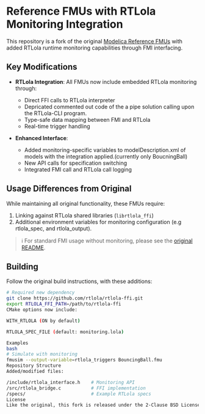 # Reference FMUs with RTLola Monitoring Integration

This repository is a fork of the original [Modelica Reference FMUs](https://github.com/modelica/Reference-FMUs) with added RTLola runtime monitoring capabilities through FMI interfacing.

## Key Modifications

- **RTLola Integration**: All FMUs now include embedded RTLola monitoring through:
  - Direct FFI calls to RTLola interpreter
  - Depricated commented out code of the a pipe solution calling upon the RTLola-CLI program.
  - Type-safe data mapping between FMI and RTLola
  - Real-time trigger handling

- **Enhanced Interface**:
  - Added monitoring-specific variables to modelDescription.xml of models with the integration applied.(currently only BoucningBall)
  - New API calls for specification switching
  - Integrated FMI call and RTLola call logging 

## Usage Differences from Original

While maintaining all original functionality, these FMUs require:

1. Linking against RTLola shared libraries (`librtlola_ffi`)
2. Additional environment variables for monitoring configuration (e.g rtlola_spec, and rtlola_output).


> ℹ️ For standard FMI usage without monitoring, please see the [original README](README_ORIGINAL.md).

## Building

Follow the original build instructions, with these additions:

```bash
# Required new dependency
git clone https://github.com/rtlola/rtlola-ffi.git
export RTLOLA_FFI_PATH=/path/to/rtlola-ffi
CMake options now include:

WITH_RTLOLA (ON by default)

RTLOLA_SPEC_FILE (default: monitoring.lola)

Examples
bash
# Simulate with monitoring
fmusim --output-variable=rtlola_triggers BouncingBall.fmu
Repository Structure
Added/modified files:

/include/rtlola_interface.h    # Monitoring API
/src/rtlola_bridge.c           # FFI implementation
/specs/                        # Example RTLola specs
License
Like the original, this fork is released under the 2-Clause BSD License, with additional copyright notices for RTLola components.
